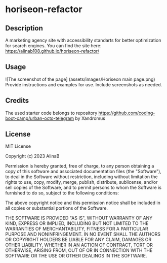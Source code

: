 # horiseon-refactor

## Description
A marketing agency site with accessibility standarts for better optimization for search engines.
You can find the site here: https://alinab108.github.io/horiseon-refactor/

## Usage

![The screenshot of the page] (assets/images/Horiseon main page.png) 
Provide instructions and examples for use. Include screenshots as needed.
## Credits

The used starter code belongs to repository https://github.com/coding-boot-camp/urban-octo-telegram by Xandromus

## License

MIT License

Copyright (c) 2023 AlinaB

Permission is hereby granted, free of charge, to any person obtaining a copy
of this software and associated documentation files (the "Software"), to deal
in the Software without restriction, including without limitation the rights
to use, copy, modify, merge, publish, distribute, sublicense, and/or sell
copies of the Software, and to permit persons to whom the Software is
furnished to do so, subject to the following conditions:

The above copyright notice and this permission notice shall be included in all
copies or substantial portions of the Software.

THE SOFTWARE IS PROVIDED "AS IS", WITHOUT WARRANTY OF ANY KIND, EXPRESS OR
IMPLIED, INCLUDING BUT NOT LIMITED TO THE WARRANTIES OF MERCHANTABILITY,
FITNESS FOR A PARTICULAR PURPOSE AND NONINFRINGEMENT. IN NO EVENT SHALL THE
AUTHORS OR COPYRIGHT HOLDERS BE LIABLE FOR ANY CLAIM, DAMAGES OR OTHER
LIABILITY, WHETHER IN AN ACTION OF CONTRACT, TORT OR OTHERWISE, ARISING FROM,
OUT OF OR IN CONNECTION WITH THE SOFTWARE OR THE USE OR OTHER DEALINGS IN THE
SOFTWARE.


